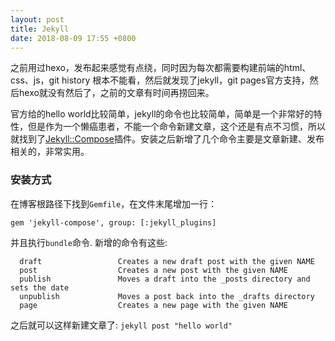 ```yaml
---
layout: post
title: Jekyll
date: 2018-08-09 17:55 +0800
---
```


之前用过hexo，发布起来感觉有点绕，同时因为每次都需要构建前端的html、css、js，git history 根本不能看，然后就发现了jekyll，git pages官方支持，然后hexo就没有然后了，之前的文章有时间再捞回来。

官方给的hello world比较简单，jekyll的命令也比较简单，简单是一个非常好的特性，但是作为一个懒癌患者，不能一个命令新建文章，这个还是有点不习惯，所以就找到了[Jekyll::Compose](https://github.com/jekyll/jekyll-compose)插件。安装之后新增了几个命令主要是文章新建、发布相关的，非常实用。

### 安装方式
在博客根路径下找到```Gemfile```，在文件末尾增加一行：

```
gem 'jekyll-compose', group: [:jekyll_plugins]
```
并且执行```bundle```命令. 新增的命令有这些:

```
  draft                 Creates a new draft post with the given NAME
  post                  Creates a new post with the given NAME
  publish               Moves a draft into the _posts directory and sets the date
  unpublish             Moves a post back into the _drafts directory
  page                  Creates a new page with the given NAME
```
之后就可以这样新建文章了: ```jekyll post "hello world"```